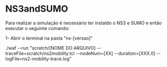 # NS3andSUMO

Para realizar a simulação é necessário ter instaldo o NS3 e SUMO e então executar o seguinte comando:

1- Abrir o terminal na pasta "ns-[versao]"

./waf --run "scratch/[NOME DO ARQUIVO] --traceFile=scratch/ns2mobility.tcl --nodeNum=[XX] --duration=[XXX.0] --logFile=ns2-mobility-trace.log"
